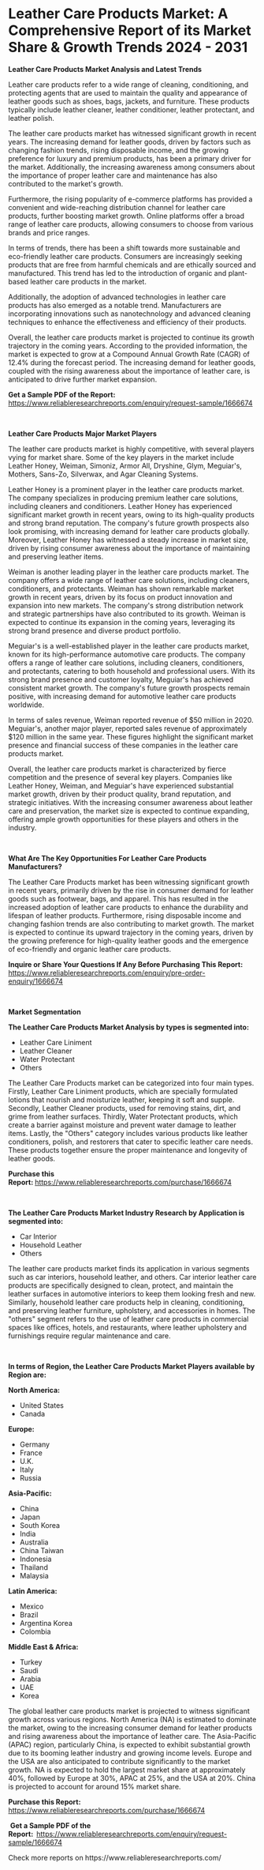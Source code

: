 <p><h1>Leather Care Products Market: A Comprehensive Report of its Market Share & Growth Trends 2024 - 2031</h1></p><p><strong>Leather Care Products Market Analysis and Latest Trends</strong></p>
<p><p>Leather care products refer to a wide range of cleaning, conditioning, and protecting agents that are used to maintain the quality and appearance of leather goods such as shoes, bags, jackets, and furniture. These products typically include leather cleaner, leather conditioner, leather protectant, and leather polish.</p><p>The leather care products market has witnessed significant growth in recent years. The increasing demand for leather goods, driven by factors such as changing fashion trends, rising disposable income, and the growing preference for luxury and premium products, has been a primary driver for the market. Additionally, the increasing awareness among consumers about the importance of proper leather care and maintenance has also contributed to the market's growth.</p><p>Furthermore, the rising popularity of e-commerce platforms has provided a convenient and wide-reaching distribution channel for leather care products, further boosting market growth. Online platforms offer a broad range of leather care products, allowing consumers to choose from various brands and price ranges.</p><p>In terms of trends, there has been a shift towards more sustainable and eco-friendly leather care products. Consumers are increasingly seeking products that are free from harmful chemicals and are ethically sourced and manufactured. This trend has led to the introduction of organic and plant-based leather care products in the market.</p><p>Additionally, the adoption of advanced technologies in leather care products has also emerged as a notable trend. Manufacturers are incorporating innovations such as nanotechnology and advanced cleaning techniques to enhance the effectiveness and efficiency of their products.</p><p>Overall, the leather care products market is projected to continue its growth trajectory in the coming years. According to the provided information, the market is expected to grow at a Compound Annual Growth Rate (CAGR) of 12.4% during the forecast period. The increasing demand for leather goods, coupled with the rising awareness about the importance of leather care, is anticipated to drive further market expansion.</p></p>
<p><strong>Get a Sample PDF of the Report:&nbsp;</strong> <a href="https://www.reliableresearchreports.com/enquiry/request-sample/1666674">https://www.reliableresearchreports.com/enquiry/request-sample/1666674</a></p>
<p>&nbsp;</p>
<p><strong>Leather Care Products Major Market Players</strong></p>
<p><p>The leather care products market is highly competitive, with several players vying for market share. Some of the key players in the market include Leather Honey, Weiman, Simoniz, Armor All, Dryshine, Glym, Meguiar's, Mothers, Sans-Zo, Silverwax, and Agar Cleaning Systems.</p><p>Leather Honey is a prominent player in the leather care products market. The company specializes in producing premium leather care solutions, including cleaners and conditioners. Leather Honey has experienced significant market growth in recent years, owing to its high-quality products and strong brand reputation. The company's future growth prospects also look promising, with increasing demand for leather care products globally. Moreover, Leather Honey has witnessed a steady increase in market size, driven by rising consumer awareness about the importance of maintaining and preserving leather items.</p><p>Weiman is another leading player in the leather care products market. The company offers a wide range of leather care solutions, including cleaners, conditioners, and protectants. Weiman has shown remarkable market growth in recent years, driven by its focus on product innovation and expansion into new markets. The company's strong distribution network and strategic partnerships have also contributed to its growth. Weiman is expected to continue its expansion in the coming years, leveraging its strong brand presence and diverse product portfolio.</p><p>Meguiar's is a well-established player in the leather care products market, known for its high-performance automotive care products. The company offers a range of leather care solutions, including cleaners, conditioners, and protectants, catering to both household and professional users. With its strong brand presence and customer loyalty, Meguiar's has achieved consistent market growth. The company's future growth prospects remain positive, with increasing demand for automotive leather care products worldwide.</p><p>In terms of sales revenue, Weiman reported revenue of $50 million in 2020. Meguiar's, another major player, reported sales revenue of approximately $120 million in the same year. These figures highlight the significant market presence and financial success of these companies in the leather care products market.</p><p>Overall, the leather care products market is characterized by fierce competition and the presence of several key players. Companies like Leather Honey, Weiman, and Meguiar's have experienced substantial market growth, driven by their product quality, brand reputation, and strategic initiatives. With the increasing consumer awareness about leather care and preservation, the market size is expected to continue expanding, offering ample growth opportunities for these players and others in the industry.</p></p>
<p>&nbsp;</p>
<p><strong>What Are The Key Opportunities For Leather Care Products Manufacturers?</strong></p>
<p><p>The Leather Care Products market has been witnessing significant growth in recent years, primarily driven by the rise in consumer demand for leather goods such as footwear, bags, and apparel. This has resulted in the increased adoption of leather care products to enhance the durability and lifespan of leather products. Furthermore, rising disposable income and changing fashion trends are also contributing to market growth. The market is expected to continue its upward trajectory in the coming years, driven by the growing preference for high-quality leather goods and the emergence of eco-friendly and organic leather care products.</p></p>
<p><strong>Inquire or Share Your Questions If Any Before Purchasing This Report:</strong> <a href="https://www.reliableresearchreports.com/enquiry/pre-order-enquiry/1666674">https://www.reliableresearchreports.com/enquiry/pre-order-enquiry/1666674</a></p>
<p>&nbsp;</p>
<p><strong>Market Segmentation</strong></p>
<p><strong>The Leather Care Products Market Analysis by types is segmented into:</strong></p>
<p><ul><li>Leather Care Liniment</li><li>Leather Cleaner</li><li>Water Protectant</li><li>Others</li></ul></p>
<p><p>The Leather Care Products market can be categorized into four main types. Firstly, Leather Care Liniment products, which are specially formulated lotions that nourish and moisturize leather, keeping it soft and supple. Secondly, Leather Cleaner products, used for removing stains, dirt, and grime from leather surfaces. Thirdly, Water Protectant products, which create a barrier against moisture and prevent water damage to leather items. Lastly, the "Others" category includes various products like leather conditioners, polish, and restorers that cater to specific leather care needs. These products together ensure the proper maintenance and longevity of leather goods.</p></p>
<p><strong>Purchase this Report:&nbsp;</strong><a href="https://www.reliableresearchreports.com/purchase/1666674">https://www.reliableresearchreports.com/purchase/1666674</a></p>
<p>&nbsp;</p>
<p><strong>The Leather Care Products Market Industry Research by Application is segmented into:</strong></p>
<p><ul><li>Car Interior</li><li>Household Leather</li><li>Others</li></ul></p>
<p><p>The leather care products market finds its application in various segments such as car interiors, household leather, and others. Car interior leather care products are specifically designed to clean, protect, and maintain the leather surfaces in automotive interiors to keep them looking fresh and new. Similarly, household leather care products help in cleaning, conditioning, and preserving leather furniture, upholstery, and accessories in homes. The "others" segment refers to the use of leather care products in commercial spaces like offices, hotels, and restaurants, where leather upholstery and furnishings require regular maintenance and care.</p></p>
<p>&nbsp;</p>
<p><strong>In terms of Region, the Leather Care Products Market Players available by Region are:</strong></p>
<p>
    <p> <strong> North America: </strong>
        <ul>
            <li>United States</li>
            <li>Canada</li>
        </ul>
        </p> 
    <p> <strong> Europe: </strong>
        <ul>
            <li>Germany</li>
            <li>France</li>
            <li>U.K.</li>
            <li>Italy</li>
            <li>Russia</li>
        </ul>
        </p> 
    <p> <strong> Asia-Pacific: </strong>
        <ul>
            <li>China</li>
            <li>Japan</li>
            <li>South Korea</li>
            <li>India</li>
            <li>Australia</li>
            <li>China Taiwan</li>
            <li>Indonesia</li>
            <li>Thailand</li>
            <li>Malaysia</li>
        </ul>
        </p> 
    <p> <strong> Latin America: </strong>
        <ul>
            <li>Mexico</li>
            <li>Brazil</li>
            <li>Argentina Korea</li>
            <li>Colombia</li>
        </ul>
        </p> 
    <p> <strong> Middle East & Africa: </strong>
        <ul>
            <li>Turkey</li>
            <li>Saudi</li>
            <li>Arabia</li>
            <li>UAE</li>
            <li>Korea</li>
        </ul>
    </p>
    </p>
<p><p>The global leather care products market is projected to witness significant growth across various regions. North America (NA) is estimated to dominate the market, owing to the increasing consumer demand for leather products and rising awareness about the importance of leather care. The Asia-Pacific (APAC) region, particularly China, is expected to exhibit substantial growth due to its booming leather industry and growing income levels. Europe and the USA are also anticipated to contribute significantly to the market growth. NA is expected to hold the largest market share at approximately 40%, followed by Europe at 30%, APAC at 25%, and the USA at 20%. China is projected to account for around 15% market share.</p></p>
<p><strong>Purchase this Report: </strong><a href="https://www.reliableresearchreports.com/purchase/1666674">https://www.reliableresearchreports.com/purchase/1666674</a></p>
<p>&nbsp;<strong>Get a Sample PDF of the Report:&nbsp;&nbsp;</strong><a href="https://www.reliableresearchreports.com/enquiry/request-sample/1666674">https://www.reliableresearchreports.com/enquiry/request-sample/1666674</a></p>
<p><strong></strong></p>
<p>Check more reports on https://www.reliableresearchreports.com/</p>